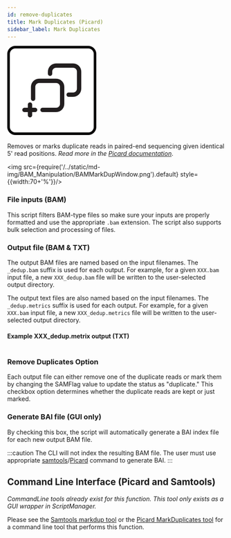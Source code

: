 ```yaml
---
id: remove-duplicates
title: Mark Duplicates (Picard)
sidebar_label: Mark Duplicates
---
```


![remove-duplicates](/../static/icons/BAM_Manipulation/BAMMarkDuplicates_square.svg)

Removes or marks duplicate reads in paired-end sequencing given identical 5' read positions. _Read more in the [Picard documentation][picard-markdup]_.

<img src={require('/../static/md-img/BAM_Manipulation/BAMMarkDupWindow.png').default} style={{width:70+'%'}}/>

### File inputs (BAM)
This script filters BAM-type files so make sure your inputs are properly formatted and use the appropriate `.bam` extension. The script also supports bulk selection and processing of files.

### Output file (BAM & TXT)
The output BAM files are named based on the input filenames. The `_dedup.bam` suffix is used for each output. For example, for a given `XXX.bam` input file, a new `XXX_dedup.bam` file will be written to the user-selected output directory.

The output text files are also named based on the input filenames. The `_dedup.metrics` suffix is used for each output. For example, for a given `XXX.bam` input file, a new `XXX_dedup.metrics` file will be written to the user-selected output directory.

#### Example XXX_dedup.metrix output (TXT)
```
```

### Remove Duplicates Option
Each output file can either remove one of the duplicate reads or mark them by changing the SAMFlag value to update the status as "duplicate." This checkbox option determines whether the duplicate reads are kept or just marked.

### Generate BAI file (GUI only)
By checking this box, the script will automatically generate a BAI index file for each new output BAM file.

:::caution
The CLI will not index the resulting BAM file. The user must use appropriate [samtools][samtools-index]/[Picard][picard-index] command to generate BAI.
:::


## Command Line Interface (Picard and Samtools)
_CommandLine tools already exist for this function. This tool only exists as a GUI wrapper in ScriptManager._

Please see the [Samtools markdup tool][samtools-markdup] or the [Picard MarkDuplicates tool][picard-markdup] for a command line tool that performs this function.

[samtools-index]:http://www.htslib.org/doc/samtools-index.html
[picard-index]:https://broadinstitute.github.io/picard/command-line-overview.html#BuildBamIndex

[samtools-markdup]:http://www.htslib.org/doc/samtools-markdup.html
[picard-markdup]:https://broadinstitute.github.io/picard/command-line-overview.html#MarkDuplicates
